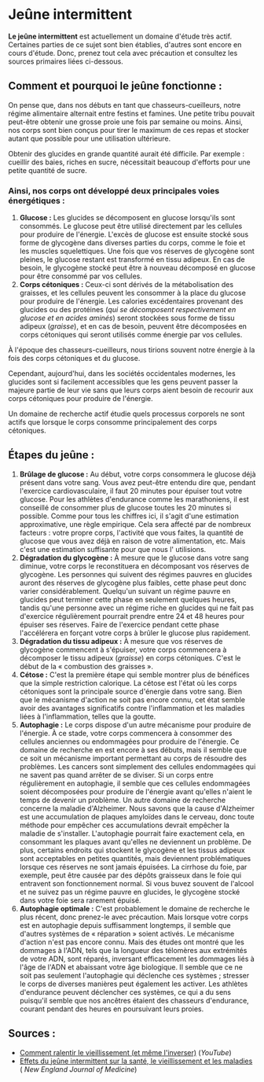 # Jeûne intermittent

**Le jeûne intermittent** est actuellement un domaine d'étude très actif. Certaines parties de ce sujet sont bien
établies, d'autres sont encore en cours d'étude. Donc, prenez tout cela avec précaution et consultez les sources
primaires liées ci-dessous.

## Comment et pourquoi le jeûne fonctionne :

On pense que, dans nos débuts en tant que chasseurs-cueilleurs, notre régime alimentaire alternait entre festins et
famines. Une petite tribu pouvait peut-être obtenir une grosse proie une fois par semaine ou moins. Ainsi, nos corps
sont bien conçus pour tirer le maximum de ces repas et stocker autant que possible pour une utilisation ultérieure.

Obtenir des glucides en grande quantité aurait été difficile. Par exemple : cueillir des baies, riches en sucre,
nécessitait beaucoup d'efforts pour une petite quantité de sucre.

### Ainsi, nos corps ont développé deux principales voies énergétiques :

1. **Glucose :** Les glucides se décomposent en glucose lorsqu'ils sont consommés. Le glucose peut être utilisé
   directement par les cellules pour produire de l'énergie. L'excès de glucose est ensuite stocké sous forme de
   glycogène dans diverses parties du corps, comme le foie et les muscles squelettiques. Une fois que vos réserves de
   glycogène sont pleines, le glucose restant est transformé en tissu adipeux. En cas de besoin, le glycogène stocké
   peut être à nouveau décomposé en glucose pour être consommé par vos cellules.
2. **Corps cétoniques :** Ceux-ci sont dérivés de la métabolisation des graisses, et les cellules peuvent les consommer
   à la place du glucose pour produire de l'énergie. Les calories excédentaires provenant des glucides ou des
   protéines (*qui se décomposent respectivement en glucose et en acides aminés*) seront stockées sous forme de tissu
   adipeux (*graisse*), et en cas de besoin, peuvent être décomposées en corps cétoniques qui seront utilisés comme
   énergie par vos cellules.

À l'époque des chasseurs-cueilleurs, nous tirions souvent notre énergie à la fois des corps cétoniques et du glucose.

Cependant, aujourd'hui, dans les sociétés occidentales modernes, les glucides sont si facilement accessibles que les
gens peuvent passer la majeure partie de leur vie sans que leurs corps aient besoin de recourir aux corps cétoniques
pour produire de l'énergie.

Un domaine de recherche actif étudie quels processus corporels ne sont actifs que lorsque le corps consomme
principalement des corps cétoniques.

## Étapes du jeûne :

1. **Brûlage de glucose :** Au début, votre corps consommera le glucose déjà présent dans votre sang. Vous avez
   peut-être entendu dire que, pendant l'exercice cardiovasculaire, il faut 20 minutes pour épuiser tout votre glucose.
   Pour les athlètes d'endurance comme les marathoniens, il est conseillé de consommer plus de glucose toutes les 20
   minutes si possible. Comme pour tous les chiffres ici, il s'agit d'une estimation approximative, une règle empirique.
   Cela sera affecté par de nombreux facteurs : votre propre corps, l'activité que vous faites, la quantité de glucose
   que vous avez déjà en raison de votre alimentation, etc. Mais c'est une estimation suffisante pour que nous l'
   utilisions.
2. **Dégradation du glycogène :** À mesure que le glucose dans votre sang diminue, votre corps le reconstituera en
   décomposant vos réserves de glycogène. Les personnes qui suivent des régimes pauvres en glucides auront des réserves
   de glycogène plus faibles, cette phase peut donc varier considérablement. Quelqu'un suivant un régime pauvre en
   glucides peut terminer cette phase en seulement quelques heures, tandis qu'une personne avec un régime riche en
   glucides qui ne fait pas d'exercice régulièrement pourrait prendre entre 24 et 48 heures pour épuiser ses réserves.
   Faire de l'exercice pendant cette phase l'accélérera en forçant votre corps à brûler le glucose plus rapidement.
3. **Dégradation du tissu adipeux :** À mesure que vos réserves de glycogène commencent à s'épuiser, votre corps
   commencera à décomposer le tissu adipeux (*graisse*) en corps cétoniques. C'est le début de la « combustion des
   graisses ».
4. **Cétose :** C'est la première étape qui semble montrer plus de bénéfices que la simple restriction calorique. La
   cétose est l'état où les corps cétoniques sont la principale source d'énergie dans votre sang. Bien que le mécanisme
   d'action ne soit pas encore connu, cet état semble avoir des avantages significatifs contre l'inflammation et les
   maladies liées à l'inflammation, telles que la goutte.
5. **Autophagie :** Le corps dispose d'un autre mécanisme pour produire de l'énergie. À ce stade, votre corps commencera
   à consommer des cellules anciennes ou endommagées pour produire de l'énergie. Ce domaine de recherche en est encore à
   ses débuts, mais il semble que ce soit un mécanisme important permettant au corps de résoudre des problèmes. Les
   cancers sont simplement des cellules endommagées qui ne savent pas quand arrêter de se diviser. Si un corps entre
   régulièrement en autophagie, il semble que ces cellules endommagées soient décomposées pour produire de l'énergie
   avant qu'elles n'aient le temps de devenir un problème. Un autre domaine de recherche concerne la maladie
   d'Alzheimer. Nous savons que la cause d'Alzheimer est une accumulation de plaques amyloïdes dans le cerveau, donc
   toute méthode pour empêcher ces accumulations devrait empêcher la maladie de s'installer. L'autophagie pourrait faire
   exactement cela, en consommant les plaques avant qu'elles ne deviennent un problème. De plus, certains endroits qui
   stockent le glycogène et les tissus adipeux sont acceptables en petites quantités, mais deviennent problématiques
   lorsque ces réserves ne sont jamais épuisées. La cirrhose du foie, par exemple, peut être causée par des dépôts
   graisseux dans le foie qui entravent son fonctionnement normal. Si vous buvez souvent de l'alcool et ne suivez pas un
   régime pauvre en glucides, le glycogène stocké dans votre foie sera rarement épuisé.
6. **Autophagie optimale :** C'est probablement le domaine de recherche le plus récent, donc prenez-le avec précaution.
   Mais lorsque votre corps est en autophagie depuis suffisamment longtemps, il semble que d'autres systèmes de «
   réparation » soient activés. Le mécanisme d'action n'est pas encore connu. Mais des études ont montré que les
   dommages à l'ADN, tels que la longueur des télomères aux extrémités de votre ADN, sont réparés, inversant
   efficacement les dommages liés à l'âge de l'ADN et abaissant votre âge biologique. Il semble que ce ne soit pas
   seulement l'autophagie qui déclenche ces systèmes ; stresser le corps de diverses manières peut également les
   activer. Les athlètes d'endurance peuvent déclencher ces systèmes, ce qui a du sens puisqu'il semble que nos ancêtres
   étaient des chasseurs d'endurance, courant pendant des heures en poursuivant leurs proies.

## Sources :

- [Comment ralentir le vieillissement (et même l'inverser)](https://www.youtube.com/watch?v=QRt7LjqJ45k) (*YouTube*)
- [Effets du jeûne intermittent sur la santé, le vieillissement et les maladies](https://www.nejm.org/action/showFullText?downloadfile=showFullText&downloadfile=showFullText&doi=10.1056/nejmra1905136) (
  *New England Journal of Medicine*)

